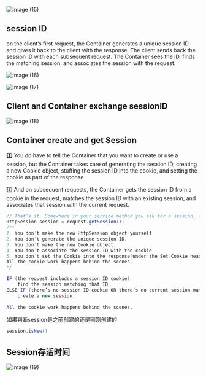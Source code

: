 ![image (15)](https://gitee.com/q10viking/PictureRepos/raw/master/images//202112061605044.jpg)



## session ID

on the client’s first request, the Container generates a unique session ID and gives it back to the client with the response. The client sends back the session ID with each subsequent request. The Container sees the ID, finds the matching session, and associates the session with the request.

![image (16)](https://gitee.com/q10viking/PictureRepos/raw/master/images//202112061608848.jpg)

![image (17)](https://gitee.com/q10viking/PictureRepos/raw/master/images//202112061609586.jpg)



## Client and Container exchange sessionID

![image (18)](https://gitee.com/q10viking/PictureRepos/raw/master/images//202112061611750.jpg)



## Container create and get Session

:one: You do have to tell the Container that you want to create or use a session, but the Container takes care of generating the session ID, creating a new Cookie object, stuffing the session ID into the cookie, and setting the cookie as part of the response

:two: And on subsequent requests, the Container gets the session ID from a cookie in the request, matches the session ID with an existing session, and associates that session with the current request.

```java
// That’s it. Somewhere in your service method you ask for a session, and everything else happens automatically.
HttpSession session = request.getSession();
/**
1. You don’t make the new HttpSession object yourself.
2. You don’t generate the unique session ID.
3. You don’t make the new Cookie object.
4. You don’t associate the session ID with the cookie.
5. You don’t set the Cookie into the response(under the Set-Cookie header).
All the cookie work happens behind the scenes.
*/
```

```java
IF (the request includes a session ID cookie)
	find the session matching that ID
ELSE IF (there’s no session ID cookie OR there’s no current session matching the session ID)
	create a new session.
    
All the cookie work happens behind the scenes.
```

如果判断session是之前创建的还是刚刚创建的

```java
session.isNew()
```



## Session存活时间

![image (19)](https://gitee.com/q10viking/PictureRepos/raw/master/images//202112061627210.jpg)

